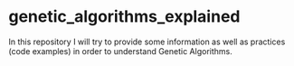 # genetic_algorithms_explained
In this repository I will try to provide some information as well as practices (code examples) in order to understand Genetic Algorithms.
